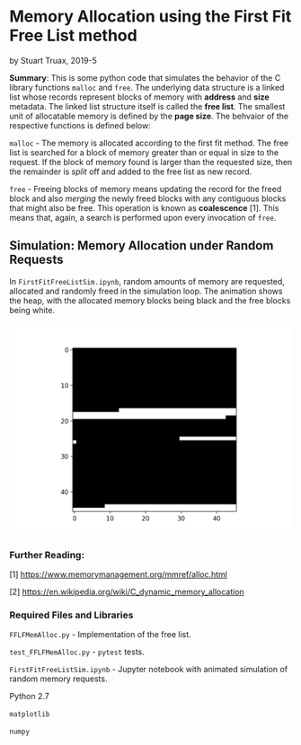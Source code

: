 
# Memory Allocation using the First Fit Free List method

by Stuart Truax, 2019-5

__Summary__: This is some python code that simulates the behavior of the C library functions `malloc` and `free`. The underlying data structure is a linked list whose records represent blocks of memory with __address__ and __size__ metadata. The linked list structure itself is called the __free list__. The smallest unit of allocatable memory is defined by the __page size__. The behvaior of the respective functions is defined below:

`malloc` - The memory is allocated according to the first fit method. The free list is searched for a block of memory greater than or equal in size to the request. If the block of memory found is larger than the requested size, then the remainder is _split_ off and added to the free list as new record.

`free` - Freeing blocks of memory means updating the record for the freed block and also _merging_ the newly freed blocks with any contiguous blocks that might also be free. This operation is known as __coalescence__ [1]. This means that, again, a search is performed upon every invocation of `free`.


## Simulation: Memory Allocation under Random Requests

In `FirstFitFreeListSim.ipynb`, random amounts of memory are requested, allocated and randomly freed in the simulation loop. The animation shows the heap, with the allocated memory blocks being black and the free blocks being white.

![alt text](sim.png)

### Further Reading:

[1] https://www.memorymanagement.org/mmref/alloc.html

[2] https://en.wikipedia.org/wiki/C_dynamic_memory_allocation


### Required Files and Libraries

`FFLFMemAlloc.py` - Implementation of the free list.

`test_FFLFMemAlloc.py` - `pytest` tests.

`FirstFitFreeListSim.ipynb` - Jupyter notebook with animated simulation of random memory requests.

Python 2.7

`matplotlib`

`numpy`
